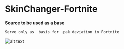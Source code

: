 # SkinChanger-Fortnite
****Source to be used as a base****
```
Serve only as  basis for .pak deviation in Fortnite
```
![alt text](https://image.prntscr.com/image/b0v6JkSqTUmHpGtoNc8NPQ.png)
